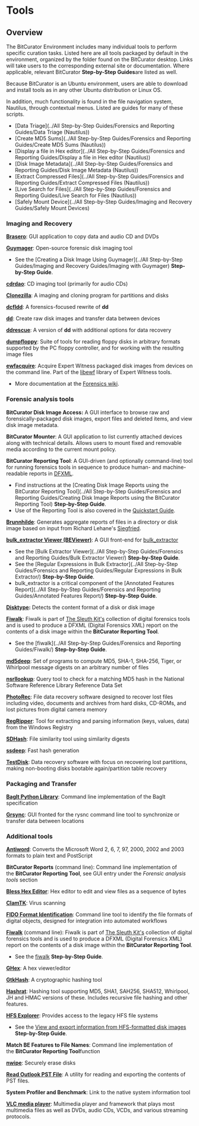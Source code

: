 Tools
=====





## Overview

The BitCurator Environment includes many individual tools to perform specific curation tasks. Listed here are all tools packaged by default in the environment, organized by the folder found on the BitCurator desktop. Links will take users to the corresponding external site or documentation. Where applicable, relevant BitCurator **Step-by-Step Guides**are listed as well.

Because BitCurator is an Ubuntu environment, users are able to download and install tools as in any other Ubuntu distribution or Linux OS.







In addition, much functionality is found in the file navigation system, Nautilus, through contextual menus. Listed are guides for many of these scripts.

* [Data Triage](../All Step-by-Step Guides/Forensics and Reporting Guides/Data Triage (Nautilus))
* [Create MD5 Sums](../All Step-by-Step Guides/Forensics and Reporting Guides/Create MD5 Sums (Nautilus))
* [Display a file in Hex editor](../All Step-by-Step Guides/Forensics and Reporting Guides/Display a file in Hex editor (Nautilus))
* [Disk Image Metadata](../All Step-by-Step Guides/Forensics and Reporting Guides/Disk Image Metadata (Nautilus))
* [Extract Compressed Files](../All Step-by-Step Guides/Forensics and Reporting Guides/Extract Compressed Files (Nautilus))
* [Live Search for Files](../All Step-by-Step Guides/Forensics and Reporting Guides/Live Search for Files (Nautilus))
* [Safely Mount Device](../All Step-by-Step Guides/Imaging and Recovery Guides/Safely Mount Devices)




### Imaging and Recovery  

**[Brasero](https://wiki.gnome.org/Apps/Brasero)**: GUI application to copy data and audio CD and DVDs

**[Guymager](https://guymager.sourceforge.io)**: Open-source forensic disk imaging tool

* See the [Creating a Disk Image Using Guymager](../All Step-by-Step Guides/Imaging and Recovery Guides/Imaging with Guymager) **Step-by-Step Guide**.

[**cdrdao**](http://cdrdao.sourceforge.net): CD imaging tool (primarily for audio CDs)

**[Clonezilla](https://clonezilla.org)**: A imaging and cloning program for partitions and disks

[**dcfldd**](http://dcfldd.sourceforge.net): A forensics-focused rewrite of **dd**

[**dd**](https://www.gnu.org/software/coreutils/manual/html_node/dd-invocation.html): Create raw disk images and transfer data between devices

**[ddrescue](https://www.gnu.org/software/ddrescue/)**: A version of **dd** with additional options for data recovery

**[dumpfloppy](https://offog.org/code/dumpfloppy/)**: Suite of tools for reading floppy disks in arbitrary formats supported by the PC floppy controller, and for working with the resulting image files 

[**ewfacquire**](https://linux.die.net/man/1/ewfacquire): Acquire Expert Witness packaged disk images from devices on the command line. Part of the [libewf](https://github.com/libyal/libewf) library of Expert Witness tools. 

* More documentation at the [Forensics wiki](https://forensicswiki.xyz/wiki/index.php?title=Libewf).

  


### Forensic analysis tools

**BitCurator Disk Image Access:** A GUI interface to browse raw and forensically-packaged disk images, export files and deleted items, and view disk image metadata.

**BitCurator Mounter**: A GUI application to list currently attached devices along with technical details. Allows users to mount fixed and removable media according to the current mount policy.

**BitCurator Reporting Tool**: A GUI-driven (and optionally command-line) tool for running forensics tools in sequence to produce human- and machine-readable reports in [DFXML](https://www.github.com/simsong/dfxml).

* Find instructions at the [Creating Disk Image Reports using the BitCurator Reporting Tool](../All Step-by-Step Guides/Forensics and Reporting Guides/Creating Disk Image Reports using the BitCurator Reporting Tool) **Step-by-Step Guide**.
* Use of the Reporting Tool is also covered in the [Quickstart Guide](https://github.com/BitCurator/bitcurator-distro/wiki/Releases#quickstart-guide).

**[Brunnhilde](https://github.com/tw4l/brunnhilde)**: Generates aggregate reports of files in a directory or disk image based on input from Richard Lehane's [Siegfried](http://www.itforarchivists.com/siegfried).

[**bulk\_extractor Viewer (BEViewer)**](https://github.com/simsong/bulk_extractor/wiki/BEViewer): A GUI front-end for [bulk\_extractor](https://github.com/simsong/bulk_extractor)

* See the [Bulk Extractor Viewer](../All Step-by-Step Guides/Forensics and Reporting Guides/Bulk Extractor Viewer/) **Step-by-Step Guide**.
* See the [Regular Expressions in Bulk Extractor](../All Step-by-Step Guides/Forensics and Reporting Guides/Regular Expressions in Bulk Extractor/) **Step-by-Step Guide**.
* bulk\_extractor is a critical component of the [Annotated Features Report](../All Step-by-Step Guides/Forensics and Reporting Guides/Annotated Features Report/) **Step-by-Step Guide**.

**[Disktype](http://disktype.sourceforge.net):** Detects the content format of a disk or disk image

**[Fiwalk](https://forensicswiki.xyz/wiki/index.php?title=Fiwalk)**: Fiwalk is part of [The Sleuth Kit's](https://www.sleuthkit.org/sleuthkit/) collection of digital forensics tools and is used to produce a DFXML (Digital Forensics XML) report on the contents of a disk image within the **BitCurator Reporting Tool**.

* See the [fiwalk](../All Step-by-Step Guides/Forensics and Reporting Guides/Fiwalk/) **Step-by-Step Guide**.

**[md5deep](http://md5deep.sourceforge.net)**: Set of programs to compute MD5, SHA-1, SHA-256, Tiger, or Whirlpool message digests on an arbitrary number of files

**[nsrllookup](http://rjhansen.github.io/nsrllookup/)**: Query tool to check for a matching MD5 hash in the National Software Reference Library Reference Data Set

**[PhotoRec](https://www.cgsecurity.org/wiki/PhotoRec)**: File data recovery software designed to recover lost files including video, documents and archives from hard disks, CD-ROMs, and lost pictures from digital camera memory

**[RegRipper](https://github.com/keydet89/RegRipper2.8)**: Tool for extracting and parsing information (keys, values, data) from the Windows Registry

[**SDHash**](http://roussev.net/sdhash/sdhash.html): File similarity tool using similarity digests

[**ssdeep**](https://ssdeep-project.github.io/ssdeep/index.html): Fast hash generation

**[TestDisk](https://www.cgsecurity.org/wiki/TestDisk)**: Data recovery software with focus on recovering lost partitions, making non-booting disks bootable again/partition table recovery

  


### Packaging and Transfer

**[BagIt Python Library](https://github.com/LibraryOfCongress/bagit-python)**: Command line implementation of the BagIt specification

**[Grsync](https://sourceforge.net/projects/grsync/)**: GUI fronted for the rysnc command line tool to synchronize or transfer data between locations

### Additional tools

**[Antiword](http://www.winfield.demon.nl)**: Converts the Microsoft Word 2, 6, 7, 97, 2000, 2002 and 2003 formats to plain text and PostScript

**BitCurator Reports** (command line): Command line implementation of the **BitCurator Reporting Tool**, see GUI entry under the *Forensic analysis tools* section

**[Bless Hex Editor](https://github.com/bwrsandman/Bless)**: Hex editor to edit and view files as a sequence of bytes

[**ClamTK**](https://dave-theunsub.github.io/clamtk/): Virus scanning

**[FIDO Format Identification](https://openpreservation.org/technology/products/fido/)**: Command line tool to identify the file formats of digital objects, designed for integration into automated workflows

[**Fiwalk**](https://forensicswiki.xyz/wiki/index.php?title=Fiwalk) (command line): Fiwalk is part of [The Sleuth Kit's](https://www.sleuthkit.org/sleuthkit/) collection of digital forensics tools and is used to produce a DFXML (Digital Forensics XML) report on the contents of a disk image within the **BitCurator Reporting Tool**.

* See the [fiwalk](https://confluence.educopia.org/display/~aberish/Fiwalk) **Step-by-Step Guide**.

[**GHex**](https://developer.gnome.org/ghex/): A hex viewer/editor

[**GtkHash**](http://gtkhash.sourceforge.net/): A cryptographic hashing tool

**[Hashrat](https://github.com/ColumPaget/Hashrat)**: Hashing tool supporting MD5, SHA1, SAH256, SHA512, Whirlpool, JH and HMAC versions of these. Includes recursive file hashing and other features.

**[H](https://www.mars.org/home/rob/proj/hfs/)[FS Explorer](http://www.catacombae.org/hfsexplorer/)**: Provides access to the legacy HFS file systems

* See the [View and export information from HFS-formatted disk images](https://confluence.educopia.org/display/BC/View+and+export+information+from+HFS-formatted+disk+images) **Step-by-Step Guide**.

**Match BE Features to File Names**: Command line implementation of the **BitCurator Reporting Tool**function

**[nwipe](https://github.com/martijnvanbrummelen/nwipe)**: Securely erase disks

**[Read Outlook PST File](https://www.five-ten-sg.com/libpst/)**: A utility for reading and exporting the contents of PST files.

**System Profiler and Benchmark**: Link to the native system information tool

**[VLC media player](https://www.videolan.org/vlc/index.html)**: Multimedia player and framework that plays most multimedia files as well as DVDs, audio CDs, VCDs, and various streaming protocols.

  











